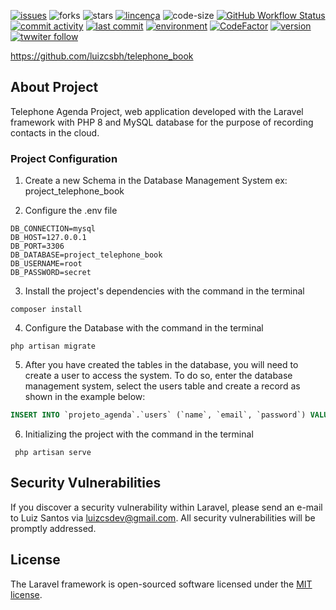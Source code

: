 [![issues](https://img.shields.io/github/issues/luizcsbh/telephone_book)](https://github.com/luizcsbh/telephone_book/issues)
![forks](https://img.shields.io/github/forks/luizcsbh/telephone_book)
![stars](https://img.shields.io/github/stars/luizcsbh/telephone_book)
[![lincença](https://img.shields.io/github/license/luizcsbh/telephone_book)](https://github.com/luizcsbh/telephone_book/blob/master/LICENSE)
![code-size](https://img.shields.io/github/languages/code-size/luizcsbh/telephone_book)
[![GitHub Workflow Status](https://img.shields.io/github/workflow/status/luizcsbhtelephone_book/Laravel)](https://github.com/luizcsbh/telephone_book/actions)
[![commit activity](https://img.shields.io/github/commit-activity/m/luizcsbh/telephone_book)](https://github.com/luizcsbh/telephone_book/commits)
[![last commit](https://img.shields.io/github/last-commit/luizcsbh/telephone_book)](https://github.com/luizcsbh/telephone_book/commits)
[![environment](https://img.shields.io/github/deployments/luizcsbh/telephone_book/management-my-finances)](https://github.com/luizcsbh/telephone_book/deployments)
[![CodeFactor](https://www.codefactor.io/repository/github/luizcsbh/telephone_book/badge)](https://www.codefactor.io/repository/github/luizcsbh/telephone_book)
[![version](https://img.shields.io/github/package-json/v/luizcsbh/telephone_book)](https://github.com/luizcsbh/telephone_book/blob/master/package.json)
[![twwiter follow](https://img.shields.io/twitter/follow/luizcs?style=social)](https://twitter.com/luizcs)

https://github.com/luizcsbh/telephone_book
## About Project

Telephone Agenda Project, web application developed with the Laravel framework with PHP 8 and MySQL database
for the purpose of recording contacts in the cloud.

### Project Configuration

1. Create a new Schema in the Database Management System
ex: project_telephone_book

2. Configure the .env file

```env
DB_CONNECTION=mysql
DB_HOST=127.0.0.1
DB_PORT=3306
DB_DATABASE=project_telephone_book
DB_USERNAME=root
DB_PASSWORD=secret
```
3. Install the project's dependencies with the command in the terminal

```composer
composer install
```
4. Configure the Database with the command in the terminal

```laravel
php artisan migrate
```
5. After you have created the tables in the database, you will need to create a user to access the system. To do so, enter the database management system, select the users table and create a record as shown in the example below:
```sql
INSERT INTO `projeto_agenda`.`users` (`name`, `email`, `password`) VALUES ('test', 'test@telephonebook.com', 'test@123');
```
6. Initializing the project with the command in the terminal

```laravel
 php artisan serve
```
## Security Vulnerabilities

If you discover a security vulnerability within Laravel, please send an e-mail to Luiz Santos via [luizcsdev@gmail.com](mailto:luizcsdev@gmail.com). All security vulnerabilities will be promptly addressed.

## License

The Laravel framework is open-sourced software licensed under the [MIT license](https://opensource.org/licenses/MIT).
